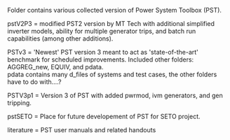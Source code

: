 Folder contains various collected version of Power System Toolbox (PST).

pstV2P3 = modified PST2 version by MT Tech with additional simplified inverter models, ability for multiple generator trips, and batch run capabilities (among other additions).  

PSTv3 = 'Newest' PST version 3 meant to act as 'state-of-the-art' benchmark for scheduled improvements.  Included other folders: AGGREG_new, EQUIV, and pdata.  
pdata contains many d_files of systems and test cases, the other folders have to do with....?  

PSTV3p1 = Version 3 of PST with added pwrmod, ivm generators, and gen tripping.

pstSETO = Place for future developement of PST for SETO project.  

literature = PST user manuals and related handouts   
